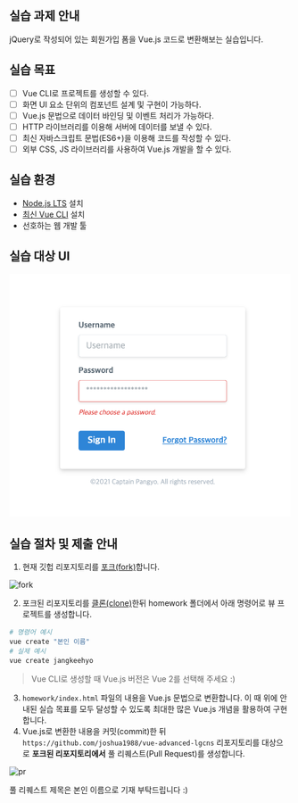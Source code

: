 ## 실습 과제 안내

jQuery로 작성되어 있는 회원가입 폼을 Vue.js 코드로 변환해보는 실습입니다.

## 실습 목표

- [ ] Vue CLI로 프로젝트를 생성할 수 있다.
- [ ] 화면 UI 요소 단위의 컴포넌트 설계 및 구현이 가능하다.
- [ ] Vue.js 문법으로 데이터 바인딩 및 이벤트 처리가 가능하다.
- [ ] HTTP 라이브러리를 이용해 서버에 데이터를 보낼 수 있다.
- [ ] 최신 자바스크립트 문법(ES6+)을 이용해 코드를 작성할 수 있다.
- [ ] 외부 CSS, JS 라이브러리를 사용하여 Vue.js 개발을 할 수 있다.

## 실습 환경

- [Node.js LTS](https://nodejs.org/ko/) 설치
- [최신 Vue CLI](https://cli.vuejs.org/guide/installation.html) 설치
- 선호하는 웹 개발 툴

## 실습 대상 UI

![ui](./ui.png)

## 실습 절차 및 제출 안내

1. 현재 깃헙 리포지토리를 [포크(fork)](https://docs.github.com/en/github/getting-started-with-github/fork-a-repo)합니다.

![fork](./fork.gif)

2. 포크된 리포지토리를 [클론(clone)](https://www.git-tower.com/learn/git/commands/git-clone/)한뒤 homework 폴더에서 아래 명령어로 뷰 프로젝트를 생성합니다.

```bash
# 명령어 예시
vue create "본인 이름"
# 실제 예시
vue create jangkeehyo
```

> Vue CLI로 생성할 때 Vue.js 버전은 Vue 2를 선택해 주세요 :)

3. `homework/index.html` 파일의 내용을 Vue.js 문법으로 변환합니다. 이 때 위에 안내된 실습 목표를 모두 달성할 수 있도록 최대한 많은 Vue.js 개념을 활용하여 구현합니다.
4. Vue.js로 변환한 내용을 커밋(commit)한 뒤 `https://github.com/joshua1988/vue-advanced-lgcns` 리포지토리를 대상으로 **포크된 리포지토리에서** 풀 리퀘스트(Pull Request)를 생성합니다.

![pr](./pr.gif)

풀 리퀘스트 제목은 본인 이름으로 기재 부탁드립니다 :)